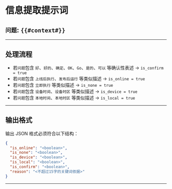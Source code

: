 # 信息提取提示词

## `问题`: `{{#context#}}`

---

## 处理流程
- 若`问题`包含 `好`、`好的`、`确定`、`OK`、`Go`、`是的`、`可以` 等确认性表述 → `is_confirm = true`
- 若`问题`包含 `上线后执行`、`发布后运行` 等类似描述 → `is_online = true`
- 若`问题`包含 `立即执行` 等类似描述 → `is_none = true`
- 若`问题`包含 `设备时间`、`设备时区` 等类似描述 → `is_device = true`
- 若`问题`包含 `本地时间`、`本地时区` 等类似描述 → `is_local = true`

---

## 输出格式
输出 JSON 格式必须符合以下结构：
```json
{
  "is_online": "<boolean>",
  "is_none": "<boolean>",
  "is_device": "<boolean>",
  "is_local": "<boolean>",
  "is_confirm": "<boolean>",
  "reason": "<不超过15字的关键词依据>"
}
```

---

